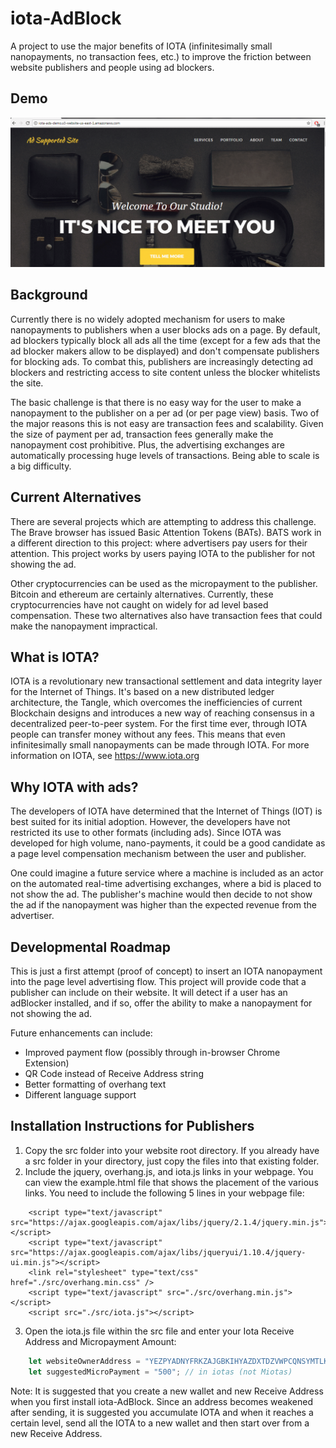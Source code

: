 # iota-AdBlock
A project to use the major benefits of IOTA (infinitesimally small nanopayments, no transaction fees, etc.) to improve the friction between website publishers and people using ad blockers.

## Demo
![Alt text](/demo.gif?raw=true "Website Demo")

## Background
Currently there is no widely adopted mechanism for users to make nanopayments to publishers when a user blocks ads on a page. By default, ad blockers typically block all ads all the time (except for a few ads that the ad blocker makers allow to be displayed) and don't compensate publishers for blocking ads. To combat this, publishers are increasingly detecting ad blockers and restricting access to site content unless the blocker whitelists the site.

The basic challenge is that there is no easy way for the user to make a nanopayment to the publisher on a per ad (or per page view) basis. Two of the major reasons this is not easy are transaction fees and scalability. Given the size of payment per ad, transaction fees generally make the nanopayment cost prohibitive. Plus, the advertising exchanges are automatically processing huge levels of transactions. Being able to scale is a big difficulty.

## Current Alternatives
There are several projects which are attempting to address this challenge. The Brave browser has issued Basic Attention Tokens (BATs). BATS work in a different direction to this project: where advertisers pay users for their attention. This project works by users paying IOTA to the publisher for not showing the ad.

Other cryptocurrencies can be used as the micropayment to the publisher. Bitcoin and ethereum are certainly alternatives. Currently, these cryptocurrencies have not caught on widely for ad level based compensation. These two alternatives also have transaction fees that could make the nanopayment impractical.

## What is IOTA?
IOTA is a revolutionary new transactional settlement and data integrity layer for the Internet of Things. It's based on a new distributed ledger architecture, the Tangle, which overcomes the inefficiencies of current Blockchain designs and introduces a new way of reaching consensus in a decentralized peer-to-peer system. For the first time ever, through IOTA people can transfer money without any fees. This means that even infinitesimally small nanopayments can be made through IOTA. For more information on IOTA, see <https://www.iota.org>

## Why IOTA with ads?
The developers of IOTA have determined that the Internet of Things (IOT) is best suited for its initial adoption. However, the developers have not restricted its use to other formats (including ads). Since IOTA was developed for high volume, nano-payments, it could be a good candidate as a page level compensation mechanism between the user and publisher.

One could imagine a future service where a machine is included as an actor on the automated real-time advertising exchanges, where a bid is placed to not show the ad. The publisher's machine would then decide to not show the ad if the nanopayment was higher than the expected revenue from the advertiser.

## Developmental Roadmap
This is just a first attempt (proof of concept) to insert an IOTA nanopayment into the page level advertising flow. This project will provide code that a publisher can include on their website. It will detect if a user has an adBlocker installed, and if so, offer the ability to make a nanopayment for not showing the ad.

Future enhancements can include:
- Improved payment flow (possibly through in-browser Chrome Extension)
- QR Code instead of Receive Address string
- Better formatting of overhang text
- Different language support

## Installation Instructions for Publishers
1) Copy the src folder into your website root directory. If you already have a src folder in your directory, just copy the files into that existing folder.
2) Include the jquery, overhang.js, and iota.js links in your webpage. You can view the example.html file that shows the placement of the various links. You need to include the following 5 lines in your webpage file:
```
    <script type="text/javascript" src="https://ajax.googleapis.com/ajax/libs/jquery/2.1.4/jquery.min.js"></script>
    <script type="text/javascript" src="https://ajax.googleapis.com/ajax/libs/jqueryui/1.10.4/jquery-ui.min.js"></script>
    <link rel="stylesheet" type="text/css" href="./src/overhang.min.css" />
    <script type="text/javascript" src="./src/overhang.min.js"></script>
    <script src="./src/iota.js"></script>
```    
3) Open the iota.js file within the src file and enter your Iota Receive Address and Micropayment Amount:
```javascript
    let websiteOwnerAddress = "YEZPYADNYFRKZAJGBKIHYAZDXTDZVWPCQNSYMTLKRXCVTHURTVRFQZHAXTHMGOMCKLHXOYGASTNEJMZELNPFZ9MMKN"; // receive address (not wallet seed!)
    let suggestedMicroPayment = "500"; // in iotas (not Miotas)
 ```   

Note: It is suggested that you create a new wallet and new Receive Address when you first install iota-AdBlock. Since an address becomes weakened after sending, it is suggested you accumulate IOTA and when it reaches a certain level, send all the IOTA to a new wallet and then start over from a new Receive Address.
